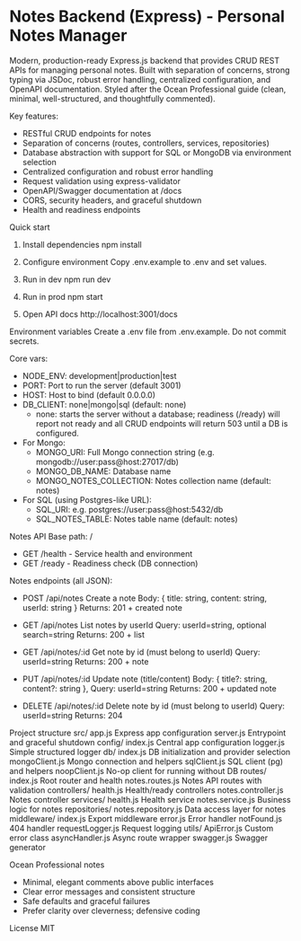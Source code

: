 # Notes Backend (Express) - Personal Notes Manager

Modern, production-ready Express.js backend that provides CRUD REST APIs for managing personal notes. Built with separation of concerns, strong typing via JSDoc, robust error handling, centralized configuration, and OpenAPI documentation. Styled after the Ocean Professional guide (clean, minimal, well-structured, and thoughtfully commented).

Key features:
- RESTful CRUD endpoints for notes
- Separation of concerns (routes, controllers, services, repositories)
- Database abstraction with support for SQL or MongoDB via environment selection
- Centralized configuration and robust error handling
- Request validation using express-validator
- OpenAPI/Swagger documentation at /docs
- CORS, security headers, and graceful shutdown
- Health and readiness endpoints

Quick start
1. Install dependencies
   npm install

2. Configure environment
   Copy .env.example to .env and set values.

3. Run in dev
   npm run dev

4. Run in prod
   npm start

5. Open API docs
   http://localhost:3001/docs

Environment variables
Create a .env file from .env.example. Do not commit secrets.

Core vars:
- NODE_ENV: development|production|test
- PORT: Port to run the server (default 3001)
- HOST: Host to bind (default 0.0.0.0)
- DB_CLIENT: none|mongo|sql (default: none)
  - none: starts the server without a database; readiness (/ready) will report not ready and all CRUD endpoints will return 503 until a DB is configured.
- For Mongo:
  - MONGO_URI: Full Mongo connection string (e.g. mongodb://user:pass@host:27017/db)
  - MONGO_DB_NAME: Database name
  - MONGO_NOTES_COLLECTION: Notes collection name (default: notes)
- For SQL (using Postgres-like URL):
  - SQL_URI: e.g. postgres://user:pass@host:5432/db
  - SQL_NOTES_TABLE: Notes table name (default: notes)

Notes API
Base path: /

- GET /health - Service health and environment
- GET /ready - Readiness check (DB connection)

Notes endpoints (all JSON):
- POST /api/notes
  Create a note
  Body: { title: string, content: string, userId: string }
  Returns: 201 + created note

- GET /api/notes
  List notes by userId
  Query: userId=string, optional search=string
  Returns: 200 + list

- GET /api/notes/:id
  Get note by id (must belong to userId)
  Query: userId=string
  Returns: 200 + note

- PUT /api/notes/:id
  Update note (title/content)
  Body: { title?: string, content?: string }, Query: userId=string
  Returns: 200 + updated note

- DELETE /api/notes/:id
  Delete note by id (must belong to userId)
  Query: userId=string
  Returns: 204

Project structure
src/
  app.js               Express app configuration
  server.js            Entrypoint and graceful shutdown
  config/
    index.js           Central app configuration
    logger.js          Simple structured logger
  db/
    index.js           DB initialization and provider selection
    mongoClient.js     Mongo connection and helpers
    sqlClient.js       SQL client (pg) and helpers
    noopClient.js      No-op client for running without DB
  routes/
    index.js           Root router and health
    notes.routes.js    Notes API routes with validation
  controllers/
    health.js          Health/ready controllers
    notes.controller.js Notes controller
  services/
    health.js          Health service
    notes.service.js   Business logic for notes
  repositories/
    notes.repository.js Data access layer for notes
  middleware/
    index.js           Export middleware
    error.js           Error handler
    notFound.js        404 handler
    requestLogger.js   Request logging
  utils/
    ApiError.js        Custom error class
    asyncHandler.js    Async route wrapper
swagger.js             Swagger generator

Ocean Professional notes
- Minimal, elegant comments above public interfaces
- Clear error messages and consistent structure
- Safe defaults and graceful failures
- Prefer clarity over cleverness; defensive coding

License
MIT
